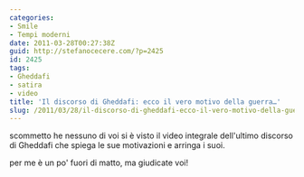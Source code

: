 ```yaml
---
categories:
- Smile
- Tempi moderni
date: 2011-03-28T00:27:38Z
guid: http://stefanocecere.com/?p=2425
id: 2425
tags:
- Gheddafi
- satira
- video
title: 'Il discorso di Gheddafi: ecco il vero motivo della guerra…'
slug: /2011/03/28/il-discorso-di-gheddafi-ecco-il-vero-motivo-della-guerra/
---
```


scommetto he nessuno di voi si è visto il video integrale dell'ultimo discorso di Gheddafi che spiega le sue motivazioni e arringa i suoi.
  
per me è un po' fuori di matto, ma giudicate voi!